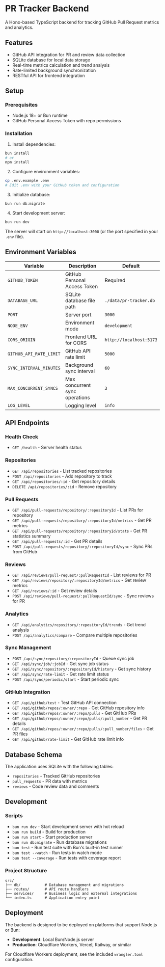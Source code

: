 # PR Tracker Backend

A Hono-based TypeScript backend for tracking GitHub Pull Request metrics and analytics.

## Features

- GitHub API integration for PR and review data collection
- SQLite database for local data storage
- Real-time metrics calculation and trend analysis
- Rate-limited background synchronization
- RESTful API for frontend integration

## Setup

### Prerequisites

- Node.js 18+ or Bun runtime
- GitHub Personal Access Token with repo permissions

### Installation

1. Install dependencies:
```bash
bun install
# or
npm install
```

2. Configure environment variables:
```bash
cp .env.example .env
# Edit .env with your GitHub token and configuration
```

3. Initialize database:
```bash
bun run db:migrate
```

4. Start development server:
```bash
bun run dev
```

The server will start on `http://localhost:3000` (or the port specified in your `.env` file).

## Environment Variables

| Variable | Description | Default |
|----------|-------------|---------|
| `GITHUB_TOKEN` | GitHub Personal Access Token | Required |
| `DATABASE_URL` | SQLite database file path | `./data/pr-tracker.db` |
| `PORT` | Server port | `3000` |
| `NODE_ENV` | Environment mode | `development` |
| `CORS_ORIGIN` | Frontend URL for CORS | `http://localhost:5173` |
| `GITHUB_API_RATE_LIMIT` | GitHub API rate limit | `5000` |
| `SYNC_INTERVAL_MINUTES` | Background sync interval | `60` |
| `MAX_CONCURRENT_SYNCS` | Max concurrent sync operations | `3` |
| `LOG_LEVEL` | Logging level | `info` |

## API Endpoints

### Health Check
- `GET /health` - Server health status

### Repositories
- `GET /api/repositories` - List tracked repositories
- `POST /api/repositories` - Add repository to track
- `GET /api/repositories/:id` - Get repository details
- `DELETE /api/repositories/:id` - Remove repository

### Pull Requests
- `GET /api/pull-requests/repository/:repositoryId` - List PRs for repository
- `GET /api/pull-requests/repository/:repositoryId/metrics` - Get PR metrics
- `GET /api/pull-requests/repository/:repositoryId/stats` - Get PR statistics summary
- `GET /api/pull-requests/:id` - Get PR details
- `POST /api/pull-requests/repository/:repositoryId/sync` - Sync PRs from GitHub

### Reviews
- `GET /api/reviews/pull-request/:pullRequestId` - List reviews for PR
- `GET /api/reviews/repository/:repositoryId/metrics` - Get review metrics
- `GET /api/reviews/:id` - Get review details
- `POST /api/reviews/pull-request/:pullRequestId/sync` - Sync reviews for PR

### Analytics
- `GET /api/analytics/repository/:repositoryId/trends` - Get trend analysis
- `POST /api/analytics/compare` - Compare multiple repositories

### Sync Management
- `POST /api/sync/repository/:repositoryId` - Queue sync job
- `GET /api/sync/job/:jobId` - Get sync job status
- `GET /api/sync/repository/:repositoryId/history` - Get sync history
- `GET /api/sync/rate-limit` - Get rate limit status
- `POST /api/sync/periodic/start` - Start periodic sync

### GitHub Integration
- `GET /api/github/test` - Test GitHub API connection
- `GET /api/github/repos/:owner/:repo` - Get GitHub repository info
- `GET /api/github/repos/:owner/:repo/pulls` - Get GitHub PRs
- `GET /api/github/repos/:owner/:repo/pulls/:pull_number` - Get PR details
- `GET /api/github/repos/:owner/:repo/pulls/:pull_number/files` - Get PR files
- `GET /api/github/rate-limit` - Get GitHub rate limit info

## Database Schema

The application uses SQLite with the following tables:

- `repositories` - Tracked GitHub repositories
- `pull_requests` - PR data with metrics
- `reviews` - Code review data and comments

## Development

### Scripts

- `bun run dev` - Start development server with hot reload
- `bun run build` - Build for production
- `bun run start` - Start production server
- `bun run db:migrate` - Run database migrations
- `bun test` - Run test suite with Bun's built-in test runner
- `bun test --watch` - Run tests in watch mode
- `bun test --coverage` - Run tests with coverage report

### Project Structure

```
src/
├── db/           # Database management and migrations
├── routes/       # API route handlers
├── services/     # Business logic and external integrations
└── index.ts      # Application entry point
```

## Deployment

The backend is designed to be deployed on platforms that support Node.js or Bun:

- **Development**: Local Bun/Node.js server
- **Production**: Cloudflare Workers, Vercel, Railway, or similar

For Cloudflare Workers deployment, see the included `wrangler.toml` configuration.
